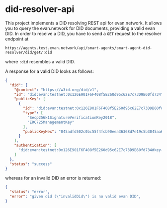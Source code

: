 # did-resolver-api
This project implements a DID resolving REST api for evan.network.
It allows you to query the evan.network for DID documents, providing a valid evan DID.
In order to receive a DID, you have to send a `GET` request to the resolver endpoint at

`https://agents.test.evan.network/api/smart-agents/smart-agent-did-resolver/did/get/:did`

where `:did` resembles a valid DID.

A response for a valid DID looks as follows:

```JSON
{
  "did": {
    "@context": "https://w3id.org/did/v1",
    "id": "did:evan:testnet:0x126E901F6F408f5E260d95c62E7c73D9B60fd734",
    "publicKey": [
      {
        "id": "did:evan:testnet:0x126E901F6F408f5E260d95c62E7c73D9B60fd734#key-1",
        "type": [
          "Secp256k1SignatureVerificationKey2018",
          "ERC725ManagementKey"
        ],
        "publicKeyHex": "045adfd502c0bc55f4fcb90eea36368d7e19c5b3045aa6f51dfa3699046e9751251d21bc6bdd06c1ff0014fcbbf9f1d83c714434f2b33d713aaf46760f2d53f10d"
      }
    ],
    "authentication": [
      "did:evan:testnet:0x126E901F6F408f5E260d95c62E7c73D9B60fd734#key-1"
    ]
  },
  "status": "success"
}
```

whereas for an invalid DID an error is returned:

```JSON
{
  "status": "error",
  "error": "given did (\"invalidDid\") is no valid evan DID",
}
```
